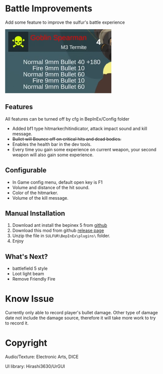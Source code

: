 # Battle Improvements
Add some feature to improve the sulfur's battle experience

![demo](https://raw.githubusercontent.com/CmmmmmmLau/SulFur_Battle_improvement/refs/heads/master/doc/preview.png)
## Features
All features can be turned off by cfg in BepInEx/Config folder
- Added bf1 type hitmarker/hitindicator, attack impact sound and kill message.
- ~~Bullet will Bounce off on critical hits and dead bodies.~~
- Enables the health bar in the dev tools.
- Every time you gain some experience on current weapon, your second weapon will also gain some experience.

## Configurable
- In Game config menu, default open key is F1
- Volume and distance of the hit sound.
- Color of the hitmarker.
- Volume of the kill message.

## Manual Installation
1. Download ant install the bepinex 5 from [github](https://github.com/BepInEx/BepInEx/releases/tag/v5.4.23.2)
2. Download this mod from github [release page](https://github.com/CmmmmmmLau/SulFur_Battle_improvement/releases)
3. Unzip the file in ``SULFUR\BepInEx\plugins\`` folder.
4. Enjoy

## What's Next?
- battlefield 5 style
- Loot light beam
- Remove Friendly Fire

# Know Issue
Currently only able to record player's bullet damage. Other type of damage date not include the damage source, therefore it will take more work to try to record it.

# Copyright
Audio/Texture: Electronic Arts, DICE

UI library: Hirashi3630/UrGUI

